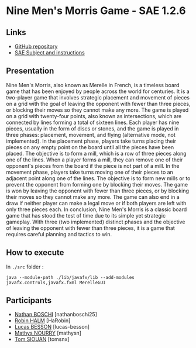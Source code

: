 # Nine Men's Morris Game - SAE 1.2.6
## Links
 - [GitHub repository](https://github.com/lucas-besson/SAE_1-2-6/)
 - [SAE Subject and instructions](https://cours-info.iut-bm.univ-fcomte.fr/index.php/menu-cours-s2/mmi1bobj-menu-2)
## Presentation
Nine Men's Morris, also known as Merelle in French, is a timeless board game that has been enjoyed by people across the world for centuries. It is a two-player game that involves strategic placement and movement of pieces on a grid with the goal of leaving the opponent with fewer than three pieces, or blocking their moves so they cannot make any more.
The game is played on a grid with twenty-four points, also known as intersections, which are connected by lines forming a total of sixteen lines. Each player has nine pieces, usually in the form of discs or stones, and the game is played in three phases: placement, movement, and flying (alternative mode, not implemented). In the placement phase, players take turns placing their pieces on any empty point on the board until all the pieces have been placed. The objective is to form a mill, which is a row of three pieces along one of the lines. When a player forms a mill, they can remove one of their opponent's pieces from the board if the piece is not part of a mill. In the movement phase, players take turns moving one of their pieces to an adjacent point along one of the lines. The objective is to form new mills or to prevent the opponent from forming one by blocking their moves.
The game is won by leaving the opponent with fewer than three pieces, or by blocking their moves so they cannot make any more. The game can also end in a draw if neither player can make a legal move or if both players are left with only three pieces each.
In conclusion, Nine Men's Morris is a classic board game that has stood the test of time due to its simple yet strategic gameplay. With three (two implemented) distinct phases and the objective of leaving the opponent with fewer than three pieces, it is a game that requires careful planning and tactics to win.
## How to execute
In `./src` folder :
````shell
java --module-path ./lib/javafx/lib --add-modules javafx.controls,javafx.fxml MerelleGUI
````
## Participants
  - [Nathan BOSCHI](https://github.com/nathanboschi25) [nathanboschi25]
  - [Robin HALM](https://github.com/HaRobin) [HaRobin]
  - [Lucas BESSON](https://github.com/lucas-besson) [lucas-besson]
  - [Mathys NOURRY](https://github.com/mathysn) [mathysn]
  - [Tom SIOUAN](https://github.com/tomsnx) [tomsnx]

